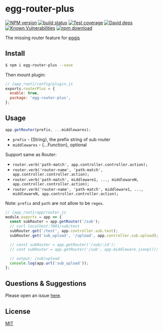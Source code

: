 # egg-router-plus

[![NPM version][npm-image]][npm-url]
[![build status][travis-image]][travis-url]
[![Test coverage][codecov-image]][codecov-url]
[![David deps][david-image]][david-url]
[![Known Vulnerabilities][snyk-image]][snyk-url]
[![npm download][download-image]][download-url]

[npm-image]: https://img.shields.io/npm/v/egg-router-plus.svg?style=flat-square
[npm-url]: https://npmjs.org/package/egg-router-plus
[travis-image]: https://img.shields.io/travis/atian25/egg-router-plus.svg?style=flat-square
[travis-url]: https://travis-ci.org/atian25/egg-router-plus
[codecov-image]: https://img.shields.io/codecov/c/github/atian25/egg-router-plus.svg?style=flat-square
[codecov-url]: https://codecov.io/github/atian25/egg-router-plus?branch=master
[david-image]: https://img.shields.io/david/atian25/egg-router-plus.svg?style=flat-square
[david-url]: https://david-dm.org/atian25/egg-router-plus
[snyk-image]: https://snyk.io/test/npm/egg-router-plus/badge.svg?style=flat-square
[snyk-url]: https://snyk.io/test/npm/egg-router-plus
[download-image]: https://img.shields.io/npm/dm/egg-router-plus.svg?style=flat-square
[download-url]: https://npmjs.org/package/egg-router-plus

The missing router feature for [eggjs](https://eggjs.org)

## Install

```bash
$ npm i egg-router-plus --save
```

Then mount plugin:

```js
// {app_root}/config/plugin.js
exports.routerPlus = {
  enable: true,
  package: 'egg-router-plus',
};
```

## Usage

```js
app.getRouter(prefix, ...middlewares);
```

- `prefix` - {String}, the prefix string of sub router
- `middlewares` - {...Function}, optional

Support same as Router:

- `router.verb('path-match', app.controller.controller.action);`
- `router.verb('router-name', 'path-match', app.controller.controller.action);`
- `router.verb('path-match', middleware1, ..., middlewareN, app.controller.controller.action);`
- `router.verb('router-name', 'path-match', middleware1, ..., middlewareN, app.controller.controller.action);`

Note: `prefix` and `path` are not allow to be `regex`.

```js
// {app_root}/app/router.js
module.exports = app => {
  const subRouter = app.getRouter('/sub');
  // curl localhost:7001/sub/test
  subRouter.get('/test', app.controller.sub.test);
  subRouter.get('sub_upload', '/upload', app.controller.sub.upload);

  // const subRouter = app.getRouter('/sub/:id');
  // cont subRouter = app.getRouter('/sub', app.middleware.jsonp());

  // output: /sub/upload
  console.log(app.url('sub_upload'));
};
```

## Questions & Suggestions

Please open an issue [here](https://github.com/atian25/egg-router-plus/issues).

## License

[MIT](LICENSE)
